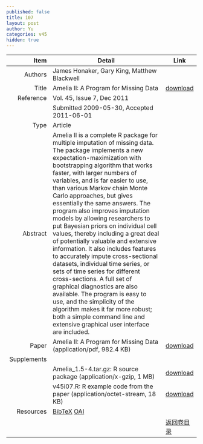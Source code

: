 ```yaml
---
published: false
title: i07
layout: post
author: Yu
categories: v45
hidden: true
---
```


| Item | Detail | Link |
|---:|---|---|
| Authors | James Honaker, Gary King, Matthew Blackwell| |
| Title |Amelia II: A Program for Missing Data | [download](http://www.jstatsoft.org/v45/i07/paper) |
| Reference |Vol. 45, Issue 7, Dec 2011 | |
| | Submitted 2009-05-30, Accepted 2011-06-01| | 
| Type | Article| |
| Abstract | Amelia II is a complete R package for multiple imputation of missing data. The package implements a new expectation-maximization with bootstrapping algorithm that works faster, with larger numbers of variables, and is far easier to use, than various Markov chain Monte Carlo approaches, but gives essentially the same answers. The program also improves imputation models by allowing researchers to put Bayesian priors on individual cell values, thereby including a great deal of potentially valuable and extensive information. It also includes features to accurately impute cross-sectional datasets, individual time series, or sets of time series for different cross-sections. A full set of graphical diagnostics are also available. The program is easy to use, and the simplicity of the algorithm makes it far more robust; both a simple command line and extensive graphical user interface are included.| |
| Paper | Amelia II: A Program for Missing Data  (application/pdf, 982.4 KB)| [download](http://www.jstatsoft.org/v45/i07/paper) |
| Supplements | | |
| |Amelia_1.5-4.tar.gz: R source package  (application/x-gzip, 1 MB)|  [download](http://www.jstatsoft.org/v45/i07/supp/1) |
| |v45i07.R: R example code from the paper  (application/octet-stream, 18 KB)|  [download](http://www.jstatsoft.org/v45/i07/supp/2) |
| Resources | [BibTeX](http://www.jstatsoft.org/v45/i07/bibtex) [OAI](http://www.jstatsoft.org/oai?verb=GetRecord&identifier=oai.jstatsoft/v45/i07&prefix=oai_dc)| |
| |  | [返回卷目录]({{site.baseurl}}/volume/v45.html) |